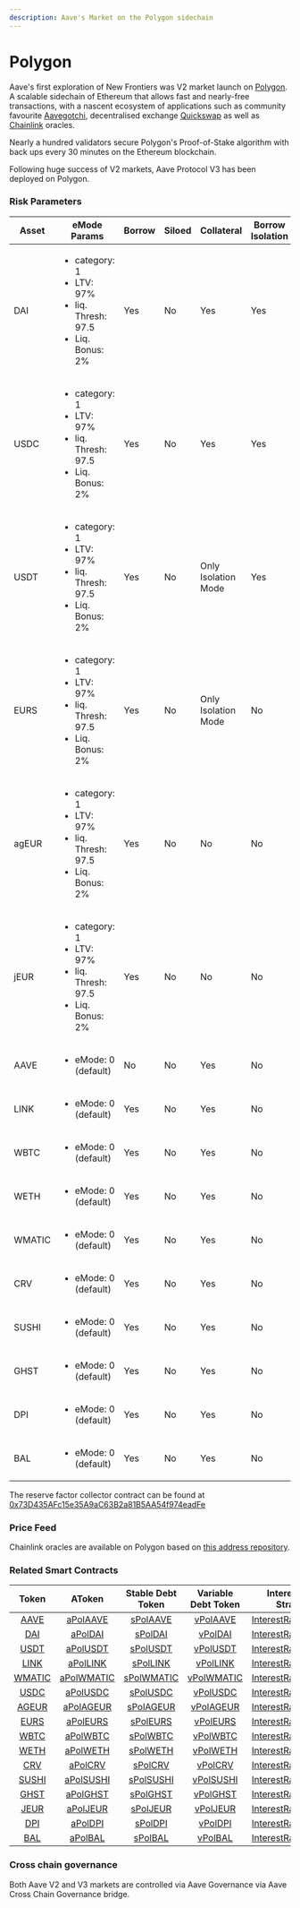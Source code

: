 ```yaml
---
description: Aave's Market on the Polygon sidechain
---
```


# Polygon

Aave's first exploration of New Frontiers was V2 market launch on [Polygon](https://polygon.technology). A scalable sidechain of Ethereum that allows fast and nearly-free transactions, with a nascent ecosystem of applications such as community favourite [Aavegotchi](https://aavegotchi.com), decentralised exchange [Quickswap](https://quickswap.exchange/#/swap) as well as [Chainlink](https://chain.link) oracles.

Nearly a hundred validators secure Polygon's Proof-of-Stake algorithm with back ups every 30 minutes on the Ethereum blockchain.

Following huge success of V2 markets, Aave Protocol V3 has been deployed on Polygon.

### Risk Parameters

| Asset | eMode Params     | Borrow | Siloed | Collateral | Borrow Isolation | LTV | Liq. Thresh | Liq. Bonus | Debt Ceil | Supply Cap | Borrow Cap | Reserve Factor |
| ----- | ---------------- | --- | --- | ---------- | ----- | --- | ----------  | ---------- | --------- | ----- | ----- | -------------- |
| DAI   | <ul><li>category: 1 </li><li>LTV: 97%</li><li>liq. Thresh: 97.5</li><li>Liq. Bonus: 2%</li></ul> | Yes | No | Yes | Yes | 75% | 80% |  5% | - | 2B | 0 | 10% |
| USDC  | <ul><li>category: 1 </li><li>LTV: 97%</li><li>liq. Thresh: 97.5</li><li>Liq. Bonus: 2%</li></ul> | Yes | No | Yes | Yes | 82.5% | 85% |  4% | - | 2B | 0 | 10% |
| USDT  | <ul><li>category: 1 </li><li>LTV: 97%</li><li>liq. Thresh: 97.5</li><li>Liq. Bonus: 2%</li></ul> | Yes | No | Only Isolation Mode | Yes | 75% | 80% |  5% | 5M | 2B | 0 | 10% |
| EURS  | <ul><li>category: 1 </li><li>LTV: 97%</li><li>liq. Thresh: 97.5</li><li>Liq. Bonus: 2%</li></ul> | Yes | No | Only Isolation Mode | No | 65% | 70% | 7.5% | 5M | 2B | 0 | 10% |
| agEUR  | <ul><li>category: 1 </li><li>LTV: 97%</li><li>liq. Thresh: 97.5</li><li>Liq. Bonus: 2%</li></ul> | Yes | No | No | No | 0% | 0% | 0% | - | - | - | 20% |
| jEUR  | <ul><li>category: 1 </li><li>LTV: 97%</li><li>liq. Thresh: 97.5</li><li>Liq. Bonus: 2%</li></ul> | Yes | No | No | No | 0% | 0% | 0% | - | - | - | 20% |
| AAVE  | <ul><li>eMode: 0 (default)</li></ul> | No  | No | Yes | No | 60% | 70% | 7.5% | - | 0 | 0 |  0% |
| LINK  | <ul><li>eMode: 0 (default)</li></ul> | Yes | No | Yes | No | 50% | 65% | 7.5% | - | 0 | 0 | 20% |
| WBTC  | <ul><li>eMode: 0 (default)</li></ul> | Yes | No | Yes | No | 70% | 75% | 6.5% | - | 0 | 0 | 20% |
| WETH  | <ul><li>eMode: 0 (default)</li></ul> | Yes | No | Yes | No | 80% | 82.5% | 5% | - | 0 | 0 | 10% |
| WMATIC | <ul><li>eMode: 0 (default)</li></ul> | Yes | No | Yes | No | 65% | 70% | 10% | - | 0 | 0 | 20% |
| CRV   | <ul><li>eMode: 0 (default)</li></ul> | Yes | No | Yes | No | 75% | 80% |  5% | - | 0 | 0 | 10% |
| SUSHI | <ul><li>eMode: 0 (default)</li></ul> | Yes | No | Yes | No | 20% | 45% | 10% | - | 0 | 0 | 20% |
| GHST | <ul><li>eMode: 0 (default)</li></ul> | Yes | No | Yes | No | 25% | 45% | 15% | - | 0 | 0 | 20% |
| DPI | <ul><li>eMode: 0 (default)</li></ul> | Yes | No | Yes | No | 20% | 45% | 10% | - | 0 | 0 | 20% |
| BAL | <ul><li>eMode: 0 (default)</li></ul> | Yes | No | Yes | No | 20% | 45% | 10% | - | 0 | 0 | 20% |

The reserve factor collector contract can be found at [0x73D435AFc15e35A9aC63B2a81B5AA54f974eadFe](https://polygonscan.com/address/0x73D435AFc15e35A9aC63B2a81B5AA54f974eadFe)

### Price Feed

Chainlink oracles are available on Polygon based on [this address repository](https://docs.chain.link/docs/matic-addresses/).

### Related Smart Contracts

| Token   | AToken | Stable Debt Token  | Variable Debt Token  | Interest Rate Strategy |
| :-----: | :----: | :----------------: | :------------------: | :--------------------: |
| [AAVE](https://polygonscan.com/address/0xd6df932a45c0f255f85145f286ea0b292b21c90b) | [aPolAAVE](https://polygonscan.com/address/0xf329e36C7bF6E5E86ce2150875a84Ce77f477375) | [sPolAAVE](https://polygonscan.com/address/0xfAeF6A702D15428E588d4C0614AEFb4348D83D48) | [vPolAAVE](https://polygonscan.com/address/0xE80761Ea617F66F96274eA5e8c37f03960ecC679) | [InterestRateStrategy](https://polygonscan.com/address/0x03733f4e008d36f2e37f0080ff1c8df756622e6f#code) |
| [DAI](https://polygonscan.com/address/0x8f3cf7ad23cd3cadbd9735aff958023239c6a063) | [aPolDAI](https://polygonscan.com/address/0x82E64f49Ed5EC1bC6e43DAD4FC8Af9bb3A2312EE) | [sPolDAI](https://polygonscan.com/address/0xd94112B5B62d53C9402e7A60289c6810dEF1dC9B) | [vPolDAI](https://polygonscan.com/address/0x8619d80FB0141ba7F184CbF22fd724116D9f7ffC)| [InterestRateStrategy](https://polygonscan.com/address/0xa9f3c3cae095527061e6d270dbe163693e6fda9d#code) |
| [USDT](https://polygonscan.com/address/0xc2132d05d31c914a87c6611c10748aeb04b58e8f#code) | [aPolUSDT](https://polygonscan.com/address/0x6ab707Aca953eDAeFBc4fD23bA73294241490620#code) | [sPolUSDT](https://polygonscan.com/address/0x70eFfc565DB6EEf7B927610155602d31b670e802#code) | [vPolUSDT](https://polygonscan.com/address/0xfb00AC187a8Eb5AFAE4eACE434F493Eb62672df7#code) | [InterestRateStrategy](https://polygonscan.com/address/0x41b66b4b6b4c9dab039d96528d1b88f7baf8c5a4#code) |
| [LINK](https://polygonscan.com/address/0x53e0bca35ec356bd5dddfebbd1fc0fd03fabad39) | [aPolLINK](https://polygonscan.com/address/0x191c10Aa4AF7C30e871E70C95dB0E4eb77237530) | [sPolLINK](https://polygonscan.com/address/0x89D976629b7055ff1ca02b927BA3e020F22A44e4#code) | [vPolLINK](https://polygonscan.com/address/0x953A573793604aF8d41F306FEb8274190dB4aE0e) | [InterestRateStrategy](https://polygonscan.com/address/0x03733f4e008d36f2e37f0080ff1c8df756622e6f#code) |
| [WMATIC](https://polygonscan.com/address/0x0d500b1d8e8ef31e21c99d1db9a6444d3adf1270) | [aPolWMATIC](https://polygonscan.com/address/0x6d80113e533a2C0fe82EaBD35f1875DcEA89Ea97) | [sPolWMATIC](https://polygonscan.com/address/0xF15F26710c827DDe8ACBA678682F3Ce24f2Fb56E#code) | [vPolWMATIC](https://polygonscan.com/address/0x4a1c3aD6Ed28a636ee1751C69071f6be75DEb8B8) | [InterestRateStrategy](https://polygonscan.com/address/0x03733f4e008d36f2e37f0080ff1c8df756622e6f#code) |
| [USDC](https://polygonscan.com/address/0x2791bca1f2de4661ed88a30c99a7a9449aa84174) | [aPolUSDC](https://polygonscan.com/address/0x625E7708f30cA75bfd92586e17077590C60eb4cD) | [sPolUSDC](https://polygonscan.com/address/0x307ffe186F84a3bc2613D1eA417A5737D69A7007#code) | [vPolUSDC](https://polygonscan.com/address/0xFCCf3cAbbe80101232d343252614b6A3eE81C989) | [InterestRateStrategy](https://polygonscan.com/address/0x41b66b4b6b4c9dab039d96528d1b88f7baf8c5a4#code) |
| [AGEUR](https://polygonscan.com/address/0xe0b52e49357fd4daf2c15e02058dce6bc0057db4) | [aPolAGEUR](https://polygonscan.com/address/0x8437d7c167dfb82ed4cb79cd44b7a32a1dd95c77) | [sPolAGEUR](https://polygonscan.com/address/0x40b4baecc69b882e8804f9286b12228c27f8c9bf#code) | [vPolAGEUR](https://polygonscan.com/address/0x3ca5fa07689f266e907439afd1fbb59c44fe12f6) | [InterestRateStrategy](https://polygonscan.com/address/0x41b66b4b6b4c9dab039d96528d1b88f7baf8c5a4#code) |
| [EURS](https://polygonscan.com/address/0xe111178a87a3bff0c8d18decba5798827539ae99) | [aPolEURS](https://polygonscan.com/address/0x38d693ce1df5aadf7bc62595a37d667ad57922e5) | [sPolEURS](https://polygonscan.com/address/0x8a9fde6925a839f6b1932d16b36ac026f8d3fbdb#code) | [vPolEURS](https://polygonscan.com/address/0x5d557b07776d12967914379c71a1310e917c7555) | [InterestRateStrategy](https://polygonscan.com/address/0x41b66b4b6b4c9dab039d96528d1b88f7baf8c5a4#code) |
| [WBTC](https://polygonscan.com/address/0x1bfd67037b42cf73acf2047067bd4f2c47d9bfd6) | [aPolWBTC](https://polygonscan.com/address/0x078f358208685046a11C85e8ad32895DED33A249) | [sPolWBTC](https://polygonscan.com/address/0x633b207Dd676331c413D4C013a6294B0FE47cD0e#code) | [vPolWBTC](https://polygonscan.com/address/0x92b42c66840C7AD907b4BF74879FF3eF7c529473) | [InterestRateStrategy](https://polygonscan.com/address/0x03733f4e008d36f2e37f0080ff1c8df756622e6f#code) |
| [WETH](https://polygonscan.com/address/0x7ceb23fd6bc0add59e62ac25578270cff1b9f619) | [aPolWETH](https://polygonscan.com/address/0xe50fA9b3c56FfB159cB0FCA61F5c9D750e8128c8) | [sPolWETH](https://polygonscan.com/address/0xD8Ad37849950903571df17049516a5CD4cbE55F6#code) | [vPolWETH](https://polygonscan.com/address/0x0c84331e39d6658Cd6e6b9ba04736cC4c4734351) | [InterestRateStrategy](https://polygonscan.com/address/0x03733f4e008d36f2e37f0080ff1c8df756622e6f#code) |
| [CRV](https://polygonscan.com/address/0x172370d5cd63279efa6d502dab29171933a610af) | [aPolCRV](https://polygonscan.com/address/0x513c7e3a9c69ca3e22550ef58ac1c0088e918fff) | [sPolCRV](https://polygonscan.com/address/0x08cb71192985e936c7cd166a8b268035e400c3c3#code) | [vPolCRV](https://polygonscan.com/address/0x77ca01483f379e58174739308945f044e1a764dc) | [InterestRateStrategy](https://polygonscan.com/address/0x03733f4e008d36f2e37f0080ff1c8df756622e6f#code) |
| [SUSHI](https://polygonscan.com/address/0x0b3f868e0be5597d5db7feb59e1cadbb0fdda50a) | [aPolSUSHI](https://polygonscan.com/address/0xc45a479877e1e9dfe9fcd4056c699575a1045daa) | [sPolSUSHI](https://polygonscan.com/address/0x78246294a4c6fbf614ed73ccc9f8b875ca8ee841#code) | [vPolSUSHI](https://polygonscan.com/address/0x34e2ed44ef7466d5f9e0b782b5c08b57475e7907) | [InterestRateStrategy](https://polygonscan.com/address/0x03733f4e008d36f2e37f0080ff1c8df756622e6f#code) |
| [GHST](https://polygonscan.com/address/0x385eeac5cb85a38a9a07a70c73e0a3271cfb54a7) | [aPolGHST](https://polygonscan.com/address/0x8eb270e296023e9d92081fdf967ddd7878724424) | [sPolGHST](https://polygonscan.com/address/0x3ef10dff4928279c004308ebadc4db8b7620d6fc#code) | [vPolGHST](https://polygonscan.com/address/0xce186f6cccb0c955445bb9d10c59cae488fea559) | [InterestRateStrategy](https://polygonscan.com/address/0x03733f4e008d36f2e37f0080ff1c8df756622e6f#code) |
| [JEUR](https://polygonscan.com/address/0x4e3decbb3645551b8a19f0ea1678079fcb33fb4c) | [aPolJEUR](https://polygonscan.com/address/0x6533afac2e7bccb20dca161449a13a32d391fb00) | [sPolJEUR](https://polygonscan.com/address/0x6b4b37618d85db2a7b469983c888040f7f05ea3d#code) | [vPolJEUR](https://polygonscan.com/address/0x44705f578135cc5d703b4c9c122528c73eb87145) | [InterestRateStrategy](https://polygonscan.com/address/0x41b66b4b6b4c9dab039d96528d1b88f7baf8c5a4#code) |
| [DPI](https://polygonscan.com/address/0x85955046df4668e1dd369d2de9f3aeb98dd2a369) | [aPolDPI](https://polygonscan.com/address/0x724dc807b04555b71ed48a6896b6f41593b8c637) | [sPolDPI](https://polygonscan.com/address/0xdc1fad70953bb3918592b6fcc374fe05f5811b6a#code) | [vPolDPI](https://polygonscan.com/address/0xf611aeb5013fd2c0511c9cd55c7dc5c1140741a6) | [InterestRateStrategy](https://polygonscan.com/address/0x03733f4e008d36f2e37f0080ff1c8df756622e6f#code) |
| [BAL](https://polygonscan.com/address/0x9a71012b13ca4d3d0cdc72a177df3ef03b0e76a3) | [aPolBAL](https://polygonscan.com/address/0x8ffdf2de812095b1d19cb146e4c004587c0a0692) | [sPolBAL](https://polygonscan.com/address/0xa5e408678469d23efdb7694b1b0a85bb0669e8bd#code) | [vPolBAL](https://polygonscan.com/address/0xa8669021776bc142dfca87c21b4a52595bcbb40a) | [InterestRateStrategy](https://polygonscan.com/address/0x03733f4e008d36f2e37f0080ff1c8df756622e6f#code) |

### Cross chain governance

Both Aave V2 and V3 markets are controlled via Aave Governance via Aave Cross Chain Governance bridge.
